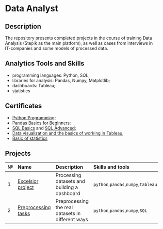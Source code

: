 # Data Analyst
## Description
The repository presents completed projects in the course of training Data Analysis (Stepik as the main platform), as well as cases from interviews in IT-companies and some models of processed data.

## Analytics Tools and Skills
* programming languages: Python, SQL;
* libraries for analysis: Pandas, Numpy, Matplotlib;
* dashboards: Tableau;
* statistics
  
## Certificates
* [Python Programming](https://stepik.org/cert/1684423);
* [Pandas Basics for Beginners](https://stepik.org/cert/1989008);
* [SQL Basics](https://stepik.org/cert/1743902) and [SQL Advanced](https://stepik.org/cert/1950271);
* [Data visualization and the basics of working in Tableau](https://stepik.org/cert/1757775);
* [Basic of statistics](https://stepik.org/cert/1738529)
  
## Projects

|№ | Name          | Description  | Skills and tools |
|:-|:------------- |:-------------| :----------------|
|1 | [Excelsior project](https://github.com/raent1/N_C_Projects/blob/main/excelsior_project/README.md)| Processing datasets and building a dashboard | `python`,`pandas`,`numpy`,`tableau` |
|2 | [Preprocessing tasks](https://github.com/raent1/N_C_Projects/blob/main/preprocessing_pandas/README.md)| Preprocessing the real datasets in different ways | `python`,`pandas`,`numpy`,`SQL` |

